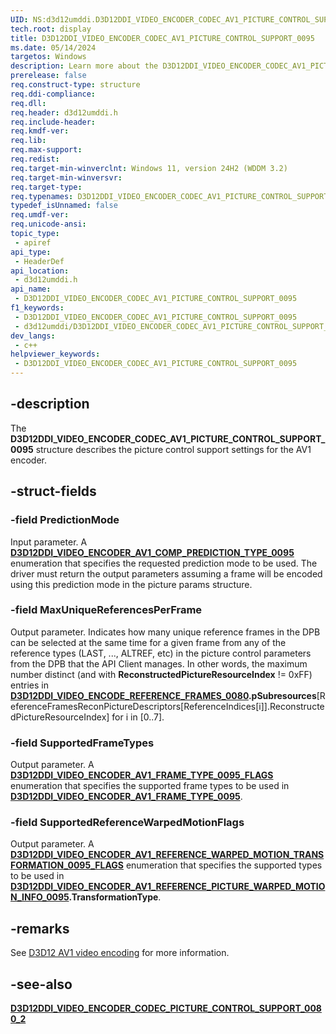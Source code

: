 ```yaml
---
UID: NS:d3d12umddi.D3D12DDI_VIDEO_ENCODER_CODEC_AV1_PICTURE_CONTROL_SUPPORT_0095
tech.root: display
title: D3D12DDI_VIDEO_ENCODER_CODEC_AV1_PICTURE_CONTROL_SUPPORT_0095
ms.date: 05/14/2024
targetos: Windows
description: Learn more about the D3D12DDI_VIDEO_ENCODER_CODEC_AV1_PICTURE_CONTROL_SUPPORT_0095 structure.
prerelease: false
req.construct-type: structure
req.ddi-compliance: 
req.dll: 
req.header: d3d12umddi.h
req.include-header: 
req.kmdf-ver: 
req.lib: 
req.max-support: 
req.redist: 
req.target-min-winverclnt: Windows 11, version 24H2 (WDDM 3.2)
req.target-min-winversvr: 
req.target-type: 
req.typenames: D3D12DDI_VIDEO_ENCODER_CODEC_AV1_PICTURE_CONTROL_SUPPORT_0095
typedef_isUnnamed: false
req.umdf-ver: 
req.unicode-ansi: 
topic_type:
 - apiref
api_type:
 - HeaderDef
api_location:
 - d3d12umddi.h
api_name:
 - D3D12DDI_VIDEO_ENCODER_CODEC_AV1_PICTURE_CONTROL_SUPPORT_0095
f1_keywords:
 - D3D12DDI_VIDEO_ENCODER_CODEC_AV1_PICTURE_CONTROL_SUPPORT_0095
 - d3d12umddi/D3D12DDI_VIDEO_ENCODER_CODEC_AV1_PICTURE_CONTROL_SUPPORT_0095
dev_langs:
 - c++
helpviewer_keywords:
 - D3D12DDI_VIDEO_ENCODER_CODEC_AV1_PICTURE_CONTROL_SUPPORT_0095
---
```


## -description

The **D3D12DDI_VIDEO_ENCODER_CODEC_AV1_PICTURE_CONTROL_SUPPORT_0095** structure describes the picture control support settings for the AV1 encoder.

## -struct-fields

### -field PredictionMode

Input parameter. A [**D3D12DDI_VIDEO_ENCODER_AV1_COMP_PREDICTION_TYPE_0095**](ne-d3d12umddi-d3d12ddi_video_encoder_av1_comp_prediction_type_0095.md) enumeration that specifies the requested prediction mode to be used. The driver must return the output parameters assuming a frame will be encoded using this prediction mode in the picture params structure.

### -field MaxUniqueReferencesPerFrame

Output parameter. Indicates how many unique reference frames in the DPB can be selected at the same time for a given frame from any of the reference types (LAST, ..., ALTREF, etc) in the picture control parameters from the DPB that the API Client manages. In other words, the maximum number distinct (and with **ReconstructedPictureResourceIndex** != 0xFF) entries in [**D3D12DDI_VIDEO_ENCODE_REFERENCE_FRAMES_0080**](ns-d3d12umddi-d3d12ddi_video_encode_reference_frames_0080.md)**.pSubresources**[ReferenceFramesReconPictureDescriptors[ReferenceIndices[i]].ReconstructedPictureResourceIndex] for i in [0..7].

### -field SupportedFrameTypes

Output parameter. A [**D3D12DDI_VIDEO_ENCODER_AV1_FRAME_TYPE_0095_FLAGS**](ne-d3d12umddi-d3d12ddi_video_encoder_av1_frame_type_0095_flags.md) enumeration that specifies the supported frame types to be used in [**D3D12DDI_VIDEO_ENCODER_AV1_FRAME_TYPE_0095**](ne-d3d12umddi-d3d12ddi_video_encoder_av1_frame_type_0095.md).

### -field SupportedReferenceWarpedMotionFlags

Output parameter. A [**D3D12DDI_VIDEO_ENCODER_AV1_REFERENCE_WARPED_MOTION_TRANSFORMATION_0095_FLAGS**](ne-d3d12umddi-d3d12ddi_video_encoder_av1_reference_warped_motion_transformation_0095_flags.md) enumeration that specifies the supported types to be used in  [**D3D12DDI_VIDEO_ENCODER_AV1_REFERENCE_PICTURE_WARPED_MOTION_INFO_0095**](ns-d3d12umddi-d3d12ddi_video_encoder_av1_reference_picture_warped_motion_info_0095.md)**.TransformationType**.

## -remarks

See [D3D12 AV1 video encoding](/windows-hardware/drivers/display/video-encoding-d3d12-av1.md) for more information.

## -see-also

[**D3D12DDI_VIDEO_ENCODER_CODEC_PICTURE_CONTROL_SUPPORT_0080_2**](ns-d3d12umddi-d3d12ddi_video_encoder_codec_picture_control_support_0080_2.md)

